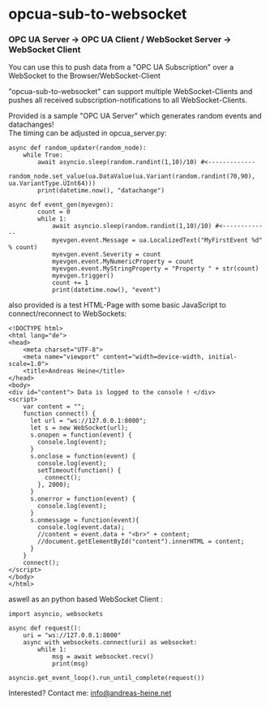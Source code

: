 # opcua-sub-to-websocket  
### OPC UA Server -> OPC UA Client / WebSocket Server -> WebSocket Client   
  
You can use this to push data from a "OPC UA Subscription" over a WebSocket to the Browser/WebSocket-Client  
  
"opcua-sub-to-websocket" can support multiple WebSocket-Clients and pushes all received subscription-notifications to all WebSocket-Clients.
  
Provided is a sample "OPC UA Server" which generates random events and datachanges!  
The timing can be adjusted in opcua_server.py:
```
async def random_updater(random_node):
    while True:
        await asyncio.sleep(random.randint(1,10)/10) #<-------------
        random_node.set_value(ua.DataValue(ua.Variant(random.randint(70,90), ua.VariantType.UInt64)))
        print(datetime.now(), "datachange")

async def event_gen(myevgen):
        count = 0
        while 1:
            await asyncio.sleep(random.randint(1,10)/10) #<-------------
            myevgen.event.Message = ua.LocalizedText("MyFirstEvent %d" % count)
            myevgen.event.Severity = count
            myevgen.event.MyNumericProperty = count
            myevgen.event.MyStringProperty = "Property " + str(count)
            myevgen.trigger()
            count += 1
            print(datetime.now(), "event")
```

also provided is a test HTML-Page with some basic JavaScript to connect/reconnect to WebSockets:   
```
<!DOCTYPE html>
<html lang="de">
<head>
    <meta charset="UTF-8">
    <meta name="viewport" content="width=device-width, initial-scale=1.0">
    <title>Andreas Heine</title>
</head>
<body>
<div id="content"> Data is logged to the console ! </div>
<script>
    var content = "";
    function connect() {
      let url = "ws://127.0.0.1:8000";
      let s = new WebSocket(url);
      s.onopen = function(event) {
        console.log(event);
      }
      s.onclose = function(event) {
        console.log(event);
        setTimeout(function() {
          connect();
        }, 2000);
      }
      s.onerror = function(event) {
        console.log(event);
      }
      s.onmessage = function(event){
        console.log(event.data);
        //content = event.data + "<br>" + content;
        //document.getElementById("content").innerHTML = content;
      }
    }
    connect();
</script>
</body>
</html>
```
  
aswell as an python based WebSocket Client :  
  
```
import asyncio, websockets

async def request():
    uri = "ws://127.0.0.1:8000"
    async with websockets.connect(uri) as websocket:
        while 1:
            msg = await websocket.recv()
            print(msg)

asyncio.get_event_loop().run_until_complete(request())
```
  
  
  
Interested? Contact me: info@andreas-heine.net
